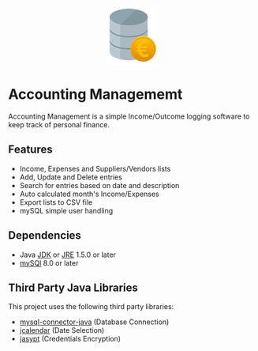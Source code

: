 <p align="center">  
    <img alt="AppIcon" src="/icons/appsmall.png"/>
</p>

# Accounting Managememt
Accounting Management is a simple Income/Outcome logging software to keep track of personal finance.

## Features
 - Income, Expenses and Suppliers/Vendors lists
 - Add, Update and Delete entries
 - Search for entries based on date and description
 - Auto calculated month's Income/Expenses
 - Export lists to CSV file
 - mySQL simple user handling

## Dependencies
- Java [JDK](https://www.oracle.com/java/technologies/javase-downloads.html) or [JRE](https://www.oracle.com/java/technologies/javase-jre8-downloads.html) 1.5.0 or later
- [mySQl](https://dev.mysql.com/downloads/mysql/) 8.0 or later

## Third Party Java Libraries
This project uses the following third party libraries:
- [mysql-connector-java](https://dev.mysql.com/downloads/connector/j/) (Database Connection)
- [jcalendar](https://toedter.com/jcalendar/) (Date Selection)
- [jasypt](http://www.jasypt.org/) (Credentials Encryption)
